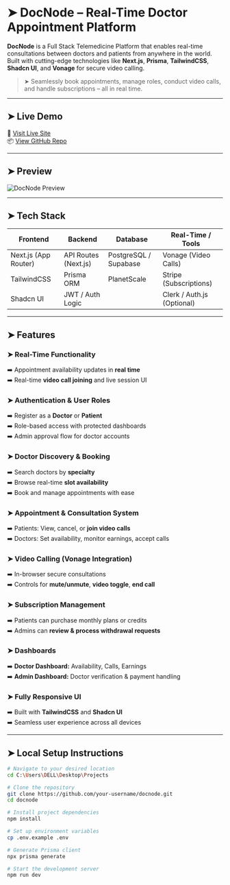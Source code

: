 # ➤ DocNode – Real-Time Doctor Appointment Platform

**DocNode** is a Full Stack Telemedicine Platform that enables real-time consultations between doctors and patients from anywhere in the world. Built with cutting-edge technologies like **Next.js**, **Prisma**, **TailwindCSS**, **Shadcn UI**, and **Vonage** for secure video calling.

> ➤ Seamlessly book appointments, manage roles, conduct video calls, and handle subscriptions – all in real time.

---

## ➤ Live Demo

🔗 [Visit Live Site](https://your-live-site-link.com)  
📦 [View GitHub Repo](https://github.com/your-username/docnode)

---

## ➤ Preview

![DocNode Preview](https://your-image-link.com/docnode-preview.png)

---

## ➤ Tech Stack

| Frontend              | Backend          | Database       | Real-Time / Tools       |
|-----------------------|------------------|----------------|--------------------------|
| Next.js (App Router)  | API Routes (Next.js) | PostgreSQL / Supabase | Vonage (Video Calls)     |
| TailwindCSS           | Prisma ORM       | PlanetScale     | Stripe (Subscriptions)   |
| Shadcn UI             | JWT / Auth Logic |                | Clerk / Auth.js (Optional) |

---

## ➤ Features

### ➤ Real-Time Functionality
➡️ Appointment availability updates in **real time**  
➡️ Real-time **video call joining** and live session UI  

### ➤ Authentication & User Roles
➡️ Register as a **Doctor** or **Patient**  
➡️ Role-based access with protected dashboards  
➡️ Admin approval flow for doctor accounts  

### ➤ Doctor Discovery & Booking
➡️ Search doctors by **specialty**  
➡️ Browse real-time **slot availability**  
➡️ Book and manage appointments with ease  

### ➤ Appointment & Consultation System
➡️ Patients: View, cancel, or **join video calls**  
➡️ Doctors: Set availability, monitor earnings, accept calls  

### ➤ Video Calling (Vonage Integration)
➡️ In-browser secure consultations  
➡️ Controls for **mute/unmute**, **video toggle**, **end call**

### ➤ Subscription Management
➡️ Patients can purchase monthly plans or credits  
➡️ Admins can **review & process withdrawal requests**

### ➤ Dashboards
➡️ **Doctor Dashboard:** Availability, Calls, Earnings  
➡️ **Admin Dashboard:** Doctor verification & payment handling  

### ➤ Fully Responsive UI
➡️ Built with **TailwindCSS** and **Shadcn UI**  
➡️ Seamless user experience across all devices  

---

## ➤ Local Setup Instructions

```bash
# Navigate to your desired location
cd C:\Users\DELL\Desktop\Projects

# Clone the repository
git clone https://github.com/your-username/docnode.git
cd docnode

# Install project dependencies
npm install

# Set up environment variables
cp .env.example .env

# Generate Prisma client
npx prisma generate

# Start the development server
npm run dev
